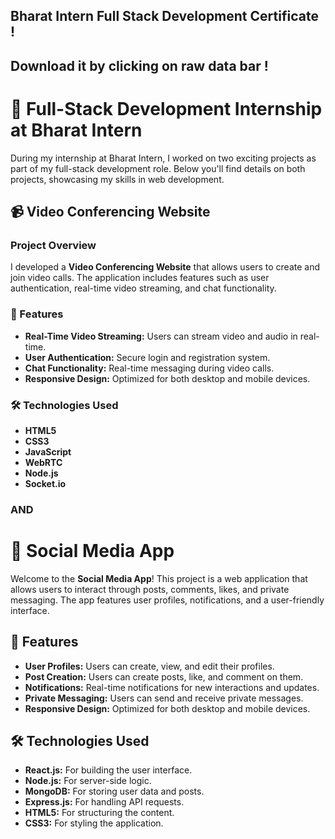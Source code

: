 ## Bharat Intern Full Stack Development Certificate !

## Download it by clicking on raw data bar !

# 🚀 Full-Stack Development Internship at Bharat Intern

During my internship at Bharat Intern, I worked on two exciting projects as part of my full-stack development role. Below you'll find details on both projects, showcasing my skills in web development.

## 📹 Video Conferencing Website

### Project Overview

I developed a **Video Conferencing Website** that allows users to create and join video calls. The application includes features such as user authentication, real-time video streaming, and chat functionality.

### 🌟 Features

- **Real-Time Video Streaming:** Users can stream video and audio in real-time.
- **User Authentication:** Secure login and registration system.
- **Chat Functionality:** Real-time messaging during video calls.
- **Responsive Design:** Optimized for both desktop and mobile devices.

### 🛠️ Technologies Used

- **HTML5**
- **CSS3**
- **JavaScript**
- **WebRTC**
- **Node.js**
- **Socket.io**

### AND


# 💬 Social Media App

Welcome to the **Social Media App**! This project is a web application that allows users to interact through posts, comments, likes, and private messaging. The app features user profiles, notifications, and a user-friendly interface.

## 🌟 Features

- **User Profiles:** Users can create, view, and edit their profiles.
- **Post Creation:** Users can create posts, like, and comment on them.
- **Notifications:** Real-time notifications for new interactions and updates.
- **Private Messaging:** Users can send and receive private messages.
- **Responsive Design:** Optimized for both desktop and mobile devices.

## 🛠️ Technologies Used

- **React.js:** For building the user interface.
- **Node.js:** For server-side logic.
- **MongoDB:** For storing user data and posts.
- **Express.js:** For handling API requests.
- **HTML5:** For structuring the content.
- **CSS3:** For styling the application.
